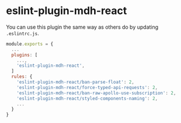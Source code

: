 # eslint-plugin-mdh-react

You can use this plugin the same way as others do by updating `.eslintrc.js`.

```js
module.exports = {
  ...
  plugins: [
    ...,
    'eslint-plugin-mdh-react',
  ]
  rules: {
    'eslint-plugin-mdh-react/ban-parse-float': 2,
    'eslint-plugin-mdh-react/force-typed-api-requests': 2,
    'eslint-plugin-mdh-react/ban-raw-apollo-use-subscription': 2,
    'eslint-plugin-mdh-react/styled-components-naming': 2,
    ...
  }
}
```
